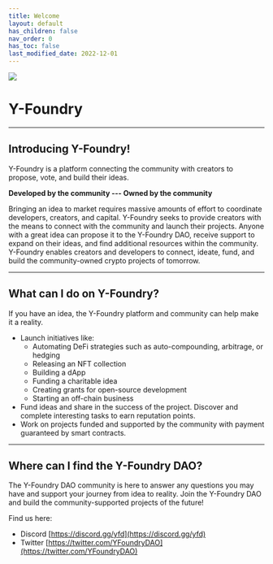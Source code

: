 ```yaml
---
title: Welcome
layout: default
has_children: false
nav_order: 0
has_toc: false
last_modified_date: 2022-12-01
---
```

![](assets/images/banner.gif)

Y-Foundry
=========

***

## Introducing Y-Foundry!

Y-Foundry is a platform connecting the community with creators to propose, vote, and build their ideas.

**Developed by the community --- Owned by the community**

Bringing an idea to market requires massive amounts of effort to coordinate developers, creators, and capital. Y-Foundry seeks to provide creators with the means to connect with the community and launch their projects. Anyone with a great idea can propose it to the Y-Foundry DAO, receive support to expand on their ideas, and find additional resources within the community. Y-Foundry enables creators and developers to connect, ideate, fund, and build the community-owned crypto projects of tomorrow.

***

## What can I do on Y-Foundry?

If you have an idea, the Y-Foundry platform and community can help make it a reality.

- Launch initiatives like:
    - Automating DeFi strategies such as auto-compounding, arbitrage, or hedging
    - Releasing an NFT collection
    - Building a dApp
    - Funding a charitable idea
    - Creating grants for open-source development
    - Starting an off-chain business
- Fund ideas and share in the success of the project. Discover and complete interesting tasks to earn reputation points.
- Work on projects funded and supported by the community with payment guaranteed by smart contracts.

***

## Where can I find the Y-Foundry DAO?

The Y-Foundry DAO community is here to answer any questions you may have and support your journey from idea to reality. Join the Y-Foundry DAO and build the community-supported projects of the future!

Find us here:
- Discord [https://discord.gg/yfd](https://discord.gg/yfd)
- Twitter [https://twitter.com/YFoundryDAO](https://twitter.com/YFoundryDAO)
